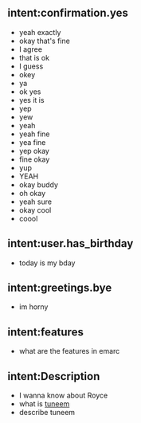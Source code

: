 ## intent:confirmation.yes
- yeah exactly
- okay that's fine
- I agree
- that is ok
- I guess
- okey
- ya
- ok yes
- yes it is
- yep
- yew
- yeah
- yeah fine
- yea fine
- yep okay
- fine okay
- yup
- YEAH
- okay buddy
- oh okay
- yeah sure
- okay cool
- coool

## intent:user.has_birthday
- today is my bday

## intent:greetings.bye
- im horny

## intent:features
- what are the features in emarc

## intent:Description
- I wanna know about Royce
- what is [tuneem](Product)
- describe tuneem
